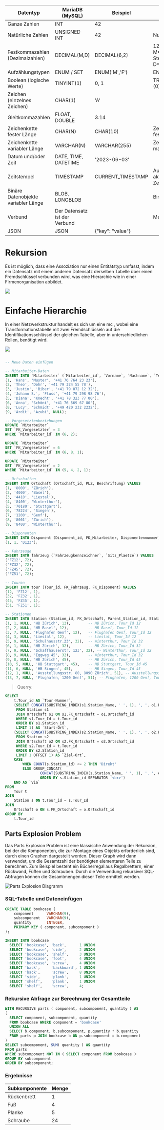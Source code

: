 | Datentyp                           | MariaDB (MySQL)           | Beispiel        | Bemerkung / Einstellungen                      |
|------------------------------------|---------------------------|-----------------|------------------------------------------------|
| Ganze Zahlen                       | INT                       | 42              |                                                 |
| Natürliche Zahlen                  | UNSIGNED INT              | 42              | Nur positive Werte                              |
| Festkommazahlen (Dezimalzahlen)    | DECIMAL(M,D)              | DECIMAL(6,2)    | 1234.56 <br>M=Gesamte Anzahl Stellen <br>D=Nachkommastellen |
| Aufzählungstypen                   | ENUM / SET                      | ENUM('M','F')   | ENUM('M','F')                                  |
| Boolean (logische Werte)           | TINYINT(1)                | 0, 1            | TRUE (1) oder FALSE (0)                        |
| Zeichen (einzelnes Zeichen)        | CHAR(1)                   | 'A'             |                                                 |
| Gleitkommazahlen                   | FLOAT, DOUBLE             | 3.14            |                                                 |
| Zeichenkette fester Länge          | CHAR(N)                   | CHAR(10)        | Zeichenkette mit fester Länge N                |
| Zeichenkette variabler Länge       | VARCHAR(N)                | VARCHAR(255)    | Zeichenkette mit maximaler Länge N             |
| Datum und/oder Zeit                | DATE, TIME, DATETIME      | '2023-06-03'    |                                                 |
| Zeitstempel                        | TIMESTAMP                 | CURRENT_TIMESTAMP | Automatisch aktualisierender Zeitstempel    |
| Binäre Datenobjekte variabler Länge| BLOB, LONGBLOB            |                 | Binary Large Object                            |
| Verbund                            | Der Datensatz ist der Verbund                       |     | Menge von Werten                               |
| JSON                               | JSON                      | {"key": "value"}|                                                 |


# Rekursion
Es ist möglich, dass eine Assoziation nur einen Entitätstyp umfasst, indem ein Datensatz mit einem anderen Datensatz derselben Tabelle über einen Fremdschlüssel verbunden wird, was eine Hierarchie wie in einer Firmenorganisation abbildet.

![](https://gitlab.com/ch-tbz-it/Stud/m164/-/raw/main/3.Tag/media/Rekursion.png)

# Einfache Hierarchie


In einer Netzwerkstruktur handelt es sich um eine mc
, wobei eine Transformationstabelle mit zwei Fremdschlüsseln auf die Identifikationsschlüssel der gleichen Tabelle, aber in unterschiedlichen Rollen, benötigt wird.

![](https://gitlab.com/ch-tbz-it/Stud/m164/-/raw/main/3.Tag/media/Einfache_Hierarchie.png) 


```sql 

-- Neue Daten einfügen

-- Mitarbeiter-Daten
INSERT INTO `Mitarbeiter` (`Mitarbeiter_id`, `Vorname`, `Nachname`, `Telefonnummer`) VALUES
(1, 'Hans', 'Muster', '+41 76 764 23 23'),
(2, 'Theo', 'Dohr', '+41 79 324 55 78'),
(3, 'Justin', 'Biber', '+41 79 872 12 32'),
(4, 'Johann S.', 'Fluss', '+41 79 298 98 76'),
(5, 'Diana', 'Knecht', '+41 78 323 77 00'),
(6, 'Anna', 'Schöni', '+41 76 569 67 80'),
(8, 'Lucy', 'Schmidt', '+49 420 232 2232'),
(9, 'Ardit', 'Azubi', NULL);

-- Vorgesetztenbeziehungen
UPDATE `Mitarbeiter`
SET `FK_Vorgesetzter` = 3
WHERE `Mitarbeiter_id` IN (6, 2);

UPDATE `Mitarbeiter`
SET `FK_Vorgesetzter` = 6
WHERE `Mitarbeiter_id` IN (6, 8, 1);

UPDATE `Mitarbeiter`
SET `FK_Vorgesetzter` = 2
WHERE `Mitarbeiter_id` IN (5, 4, 2, 1);

-- Ortschaften
INSERT INTO Ortschaft (Ortschaft_id, PLZ, Beschriftung) VALUES
(1, '8000', 'Zürich'),
(2, '4000', 'Basel'),
(3, '4410', 'Liestal'),
(4, '8400', 'Winterthur'),
(5, '70180', 'Stuttgart'),
(6, '78224', 'Singen'),
(7, '1200', 'Genf'),
(8, '8001', 'Zürich'),
(9, '8400', 'Winterthur');

-- Disponenten
INSERT INTO Disponent (Disponent_id, FK_Mitarbeiter, Disponentennummer) VALUES
(1, 1, 'D123');

-- Fahrzeuge
INSERT INTO fahrzeug (`Fahrzeugkennzeichner`, `Sitz_Plaetze`) VALUES
('FZ12', 72),
('FZ32', 72),
('FZ45', 72),
('FZ51', 72);

-- Touren
INSERT INTO tour (Tour_id, FK_Fahrzeug, FK_Disponent) VALUES
(12, 'FZ12', 1),
(32, 'FZ32', 1),
(45, 'FZ45', 1),
(51, 'FZ51', 1);

-- Stationen
INSERT INTO Station (Station_id, FK_Ortschaft, Parent_Station_id, Station_Name, Tour_Id) VALUES
(1, 1, NULL, 'HB Zürich', 12),        -- HB Zürich, Tour_Id 12
(2, 2, NULL, 'HB Basel', 12),         -- HB Basel, Tour_Id 12
(3, 7, NULL, 'Flughafen Genf', 12),   -- Flughafen Genf, Tour_Id 12
(4, 3, NULL, 'Liestal', 12),          -- Liestal, Tour_Id 12
(5, 9, NULL, 'Schulhausstr.23', 32),  -- Winterthur, Tour_Id 32
(6, 1, NULL, 'HB Zürich', 32),        -- HB Zürich, Tour_Id 32
(7, 9, NULL, 'Schaffhauserstr. 123', 32), -- Winterthur, Tour_Id 32
(8, 9, NULL, 'Eggweg 45', 32),        -- Winterthur, Tour_Id 32
(9, 8, NULL, 'HB Zürich', 45),        -- HB Zürich, Tour_Id 45
(10, 5, NULL, 'HB Stuttgart', 45),    -- HB Stuttgart, Tour_Id 45
(11, 6, NULL, 'HB Singen', 45),       -- HB Singen, Tour_Id 45
(12, 1, NULL, 'Ausstellungsstr. 80, 8090 Zürich', 51), -- Ausstellungsstr. 80, 8090 Zürich, Tour_Id 51
(13, 7, NULL, 'Flughafen, 1200 Genf', 51); -- Flughafen, 1200 Genf, Tour_Id 51       -- Direkt, Tour_Id 51
```

> Querry:
```sql
SELECT 
    t.Tour_id AS `Tour-Nummer`,
    (SELECT CONCAT(SUBSTRING_INDEX(s1.Station_Name, ' ', 1), ', ', o1.PLZ, ' ', o1.Beschriftung)
     FROM Station s1
     JOIN Ortschaft o1 ON s1.FK_Ortschaft = o1.Ortschaft_id
     WHERE s1.Tour_Id = t.Tour_id
     ORDER BY s1.Station_id
     LIMIT 1) AS `Start-Ort`,
    (SELECT CONCAT(SUBSTRING_INDEX(s2.Station_Name, ' ', 1), ', ', o2.PLZ, ' ', o2.Beschriftung)
     FROM Station s2
     JOIN Ortschaft o2 ON s2.FK_Ortschaft = o2.Ortschaft_id
     WHERE s2.Tour_Id = t.Tour_id
     ORDER BY s2.Station_id
     LIMIT 1 OFFSET 1) AS `Ziel-Ort`,
    CASE 
        WHEN COUNT(s.Station_id) <= 2 THEN 'Direkt'
        ELSE GROUP_CONCAT(
                CONCAT(SUBSTRING_INDEX(s.Station_Name, ' ', 1), ', ', o.PLZ, ' ', o.Beschriftung)
                ORDER BY s.Station_id SEPARATOR '<br>')
    END AS `Via`
FROM 
    Tour t
JOIN 
    Station s ON t.Tour_id = s.Tour_Id
JOIN 
    Ortschaft o ON s.FK_Ortschaft = o.Ortschaft_id
GROUP BY 
    t.Tour_id
```


## Parts Explosion Problem

Das Parts Explosion Problem ist eine klassische Anwendung der Rekursion, bei der die Komponenten, die zur Montage eines Objekts erforderlich sind, durch einen Graphen dargestellt werden. Dieser Graph wird dann verwendet, um die Gesamtzahl der benötigten elementaren Teile zu berechnen. Zum Beispiel besteht ein Bücherregal aus Regalbrettern, einer Rückwand, Füßen und Schrauben. Durch die Verwendung rekursiver SQL-Abfragen können die Gesamtmengen dieser Teile ermittelt werden.

![Parts Explosion Diagramm](https://infocenter.sybase.com/help/topic/com.sybase.help.sqlanywhere.12.0.1/dbusage/gif/parts-explosion.gif)  

### SQL-Tabelle und Dateneinfügen
```sql
CREATE TABLE bookcase (
    component      VARCHAR(9),
    subcomponent   VARCHAR(9),
    quantity       INTEGER,
    PRIMARY KEY ( component, subcomponent )
); 

INSERT INTO bookcase
  SELECT 'bookcase', 'back',      1 UNION
  SELECT 'bookcase', 'side',      2 UNION
  SELECT 'bookcase', 'shelf',     3 UNION
  SELECT 'bookcase', 'foot',      4 UNION
  SELECT 'bookcase', 'screw',     4 UNION
  SELECT 'back',     'backboard', 1 UNION
  SELECT 'back',     'screw',     8 UNION
  SELECT 'side',     'plank',     1 UNION
  SELECT 'shelf',    'plank',     1 UNION
  SELECT 'shelf',    'screw',     4;
```

### Rekursive Abfrage zur Berechnung der Gesamtteile
```sql
WITH RECURSIVE parts ( component, subcomponent, quantity ) AS
( 
  SELECT component, subcomponent, quantity
  FROM bookcase WHERE component = 'bookcase'
  UNION ALL
  SELECT b.component, b.subcomponent, p.quantity * b.quantity
  FROM parts p JOIN bookcase b ON p.subcomponent = b.component 
)
SELECT subcomponent, SUM( quantity ) AS quantity
FROM parts
WHERE subcomponent NOT IN ( SELECT component FROM bookcase )
GROUP BY subcomponent
ORDER BY subcomponent;
```

### Ergebnisse
| Subkomponente | Menge |
|---------------|-------|
| Rückenbrett   | 1     |
| Fuß           | 4     |
| Planke        | 5     |
| Schraube      | 24    |
